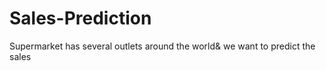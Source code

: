 # Sales-Prediction
Supermarket has several outlets around the world&amp; we want to predict the sales
